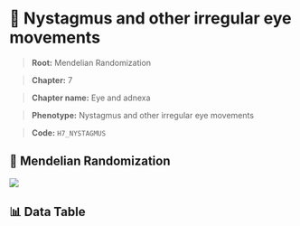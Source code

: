 # 🧪 Nystagmus and other irregular eye movements

> **Root:** Mendelian Randomization

> **Chapter:** 7  

> **Chapter name:** Eye and adnexa

> **Phenotype:** Nystagmus and other irregular eye movements  

> **Code:** `H7_NYSTAGMUS`

## 🧬 Mendelian Randomization  

<img src="/MR/Figures/Forward/H7_NYSTAGMUS.png"/>

## 📊 Data Table

<CsvTableMRF src="/MR_Data/Forward/H7_NYSTAGMUS.csv"/>
